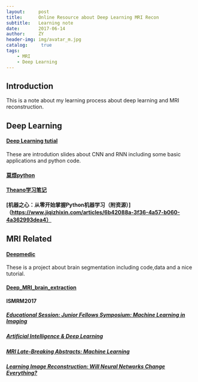 ```yaml
---
layout:     post
title:      Online Resource about Deep Learning MRI Recon
subtitle:   Learning note
date:       2017-06-14
author:     ZY
header-img: img/avatar_m.jpg
catalog: 	 true
tags:
    - MRI
    - Deep Learning
---
```


## Introduction

This is a note about my learning process about deep learning and MRI reconstruction.

## Deep Learning

#### [Deep Learning tutial](https://github.com/sjchoi86/dl_tutorials) 

These are introdution slides about CNN and RNN including some basic applications and python code. 

#### [莫烦python](https://morvanzhou.github.io/tutorials/)

#### [Theano学习笔记](http://www.cnblogs.com/hanahimi/p/4127026.html)

#### [机器之心：从零开始掌握Python机器学习（附资源）]（https://www.jiqizhixin.com/articles/6b42088a-3f36-4a57-b060-4a362993dea4）


## MRI Related

#### [Deepmedic](https://github.com/Kamnitsask/deepmedic)

These is a project about brain segmentation including code,data and a nice tutorial.

#### [Deep_MRI_brain_extraction](https://github.com/GUR9000/Deep_MRI_brain_extraction)

#### ISMRM2017

##### [Educational Session: Junior Fellows Symposium: Machine Learning in Imaging](http://www.ismrm.org/17/program_files/W04.htm)

##### [Artificial Intelligence & Deep Learning](http://www.ismrm.org/17/program_files/O64.htm)

##### [MRI Late-Breaking Abstracts: Machine Learning](http://www.ismrm.org/17/program_files/O89.htm)

##### [Learning Image Reconstruction: Will Neural Networks Change Everything?](http://www.ismrm.org/17/program_files/CE08.htm)

